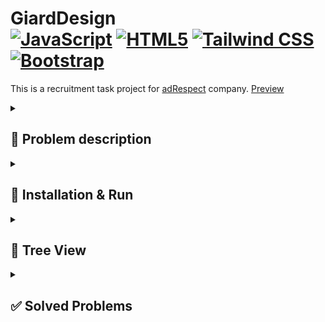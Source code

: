 # GiardDesign <div>  [![JavaScript](https://shields.io/badge/JavaScript-black?logo=JavaScript&logoColor=F7DF1E)](https://www.javascript.com) [![HTML5](https://img.shields.io/badge/HTML5-%23e34f26.svg?logo=html5&logoColor=white&style=flat)](https://html.com) [![Tailwind CSS](https://img.shields.io/badge/-Tailwind-38B2AC?logo=tailwind-css&logoColor=white)](https://tailwindcss.com/)   [![Bootstrap](https://img.shields.io/badge/Bootstrap-%237952b3.svg?logo=bootstrap&logoColor=white&style=flat)](https://getbootstrap.com/)  </div>


This is a recruitment task project for [adRespect](https://adrespect.pl/) company. [Preview](https://szymcode.github.io/RecruitmentTasks/)


<details><summary> <h2>  📖 Problem description  </summary>

```
Informacje:
  - Projekt powinien zostać oparty o bootstrap'a lub tailwinda,
  - Projekt powinien się składać na tablet i mobile (złóż to według swojego gustu, chociaż zwykle projektujemy widoki mobilne),
  - Projekt oprócz dokładnego odwzorowania powinien mieć w sobie trochę życia (zaproponuj jakieś ciekawe animacje),
  - Nie używaj w projekcie reacta czy innego frameworka JS - chcemy zobaczyć Twój czysty kod.


Sekcja: Intro
Informacje: 
  - Sekcja po lewej stronie, powinna trzymać się siatki,
  - Sekcja po prawej stronie powinna wyjść poza siatkę i zostać przyklejona do krawędzi ekranu,
  - Cały sekcja powinna być slajderem.
  
Sekcja: Nawigacja
Informacje:
  - Oferta powinna się rozwijać zaproponuj swoje rozwiązanie,
  - Wyszukiwarka po kliknięciu powinna się wysunąć, zaproponuj swoje rozwiązanie.
  
Sekcja: Oferta
Informacje:
  - Elementy oferty powinny być klikalne i mieć efekt hover, zaproponuj swoje rozwiązanie.
  
Sekcja: O firmie
Informacje:
  - Sekcja po lewej stornie powinna wyjść poza siatkę i zostać przyklejona do krawędzi ekranu,
  - Sekcja po prawej stronie, powinna trzymać się siatki.
  
  
Zadanie powinno zostać umieszczone na:
  - Hostingu pod publicznym adresem url,
  - Profilu github.
```


</details>


<details><summary> <h2>  🚀 Installation & Run  </summary>

• Clone this repository from giard-design branch.

```
git clone -b giard-design https://github.com/SzymCode/RecruitmentTasks.git
```

• Open index.html in your browser.

</details>

<details><summary>  <h2>  📁 Tree View  </summary>

<br/>


```bash
  GiardDesign
  ├── src
  │   ├── img
  │   │   └── { images }
  │   ├── scripts
  │   │   ├── handleCarousel.js
  │   │   ├── handleCopy.js
  │   │   ├── handleImages.js
  │   │   ├── handleMasonry.js
  │   │   ├── handleMobileMenu.js
  │   │   ├── handleScroll.js
  │   │   └── handleSearch.js    
  │   └── styles
  │       ├── style.css
  │       └── tailwind.css
  ├── .gitignore
  ├── README.md 
  ├── index.html
  ├── package-lock.json  
  ├── package.json
  └── tailwind.config.js
```

</details>

<details><summary> <h2> ✅ Solved Problems  </summary>

<h2> Informacje</h5>
  
  - [X] Na zadanie masz tydzień czasu, (15.08.2023 -> 22.08.2023) - Done: 22.08.2023,
  - [X] Projekt powinien zostać oparty o bootstrap'a lub tailwinda,
  - [X] Projekt powinien się składać na tablet i mobile (złóż to według swojego gustu),
  - [X] Projekt oprócz dokładnego odwzorowania powinien mieć w sobie trochę życia (zaproponuj jakieś ciekawe animacje),
  - [X] Nie używaj w projekcie reacta czy innego frameworka JS,
  - [X] Demo zadania pod publicznym adresem url,
  - [X] Github repo.
  <br><br>
  
<h2> Intro</h5>

  - [X] Sekcja po lewej stronie, powinna trzymać się siatki,
  - [X] Sekcja po prawej stronie powinna wyjść poza siatkę i zostać przyklejona do krawędzi ekranu,
  - [X] Cały sekcja powinna być slajderem.
  <br><br>
  
<h2> Nawigacja</h5>

  - [X] Oferta powinna się rozwijać zaproponuj swoje rozwiązanie,
  - [X] Wyszukiwarka po kliknięciu powinna się wysunąć, zaproponuj swoje rozwiązanie.
  <br><br>
  
<h2> Oferta</h5>

  - [X] Elementy oferty powinny być klikalne i mieć efekt hover, zaproponuj swoje rozwiązanie.
  <br><br>
  
<h2> O firmie</h5>

  - [X] Sekcja po lewej stornie powinna wyjść poza siatkę i zostać przyklejona do krawędzi ekranu,
  - [X] Sekcja po prawej stronie, powinna trzymać się siatki.
 <br><br>

<h2> Bonus: Footer</h5>

  - [X] Copy email and phone number onclick.
<br/>
</details>



